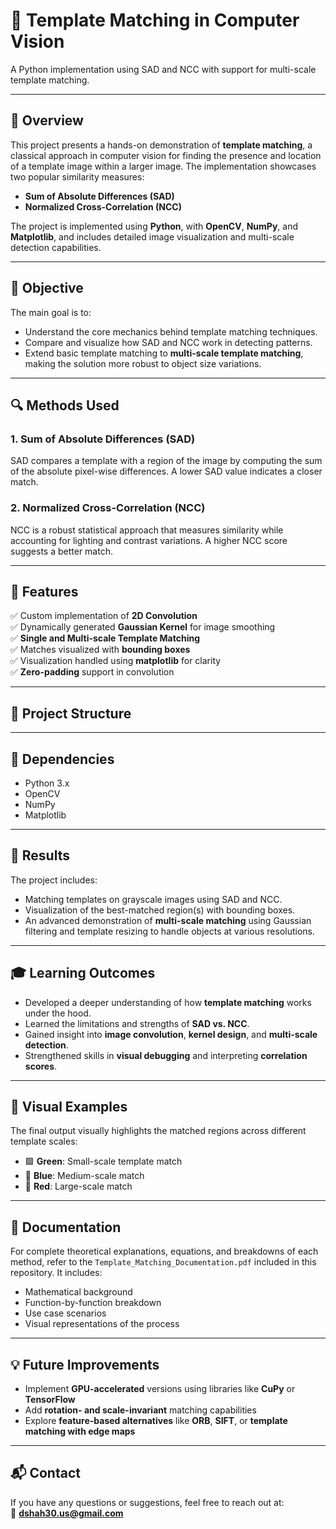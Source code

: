 # 🧠 Template Matching in Computer Vision  
A Python implementation using SAD and NCC with support for multi-scale template matching.

---

## 📌 Overview

This project presents a hands-on demonstration of **template matching**, a classical approach in computer vision for finding the presence and location of a template image within a larger image. The implementation showcases two popular similarity measures:

- **Sum of Absolute Differences (SAD)**
- **Normalized Cross-Correlation (NCC)**

The project is implemented using **Python**, with **OpenCV**, **NumPy**, and **Matplotlib**, and includes detailed image visualization and multi-scale detection capabilities.

---

## 🧪 Objective

The main goal is to:

- Understand the core mechanics behind template matching techniques.  
- Compare and visualize how SAD and NCC work in detecting patterns.  
- Extend basic template matching to **multi-scale template matching**, making the solution more robust to object size variations.

---

## 🔍 Methods Used

### 1. Sum of Absolute Differences (SAD)  
SAD compares a template with a region of the image by computing the sum of the absolute pixel-wise differences. A lower SAD value indicates a closer match.

### 2. Normalized Cross-Correlation (NCC)  
NCC is a robust statistical approach that measures similarity while accounting for lighting and contrast variations. A higher NCC score suggests a better match.

---

## 🔧 Features

✅ Custom implementation of **2D Convolution**  
✅ Dynamically generated **Gaussian Kernel** for image smoothing  
✅ **Single and Multi-scale Template Matching**  
✅ Matches visualized with **bounding boxes**  
✅ Visualization handled using **matplotlib** for clarity  
✅ **Zero-padding** support in convolution  

---

## 📁 Project Structure


---

## 🧰 Dependencies

- Python 3.x  
- OpenCV  
- NumPy  
- Matplotlib

---

## 🎯 Results

The project includes:

- Matching templates on grayscale images using SAD and NCC.  
- Visualization of the best-matched region(s) with bounding boxes.  
- An advanced demonstration of **multi-scale matching** using Gaussian filtering and template resizing to handle objects at various resolutions.

---

## 🎓 Learning Outcomes

- Developed a deeper understanding of how **template matching** works under the hood.  
- Learned the limitations and strengths of **SAD vs. NCC**.  
- Gained insight into **image convolution**, **kernel design**, and **multi-scale detection**.  
- Strengthened skills in **visual debugging** and interpreting **correlation scores**.

---

## 📸 Visual Examples

The final output visually highlights the matched regions across different template scales:

- 🟩 **Green**: Small-scale template match  
- 🔵 **Blue**: Medium-scale match  
- 🔴 **Red**: Large-scale match

---

## 📖 Documentation

For complete theoretical explanations, equations, and breakdowns of each method, refer to the `Template_Matching_Documentation.pdf` included in this repository. It includes:

- Mathematical background  
- Function-by-function breakdown  
- Use case scenarios  
- Visual representations of the process  

---

## 💡 Future Improvements

- Implement **GPU-accelerated** versions using libraries like **CuPy** or **TensorFlow**  
- Add **rotation- and scale-invariant** matching capabilities  
- Explore **feature-based alternatives** like **ORB**, **SIFT**, or **template matching with edge maps**

---

## 📬 Contact

If you have any questions or suggestions, feel free to reach out at:  
📧 **dshah30.us@gmail.com**



